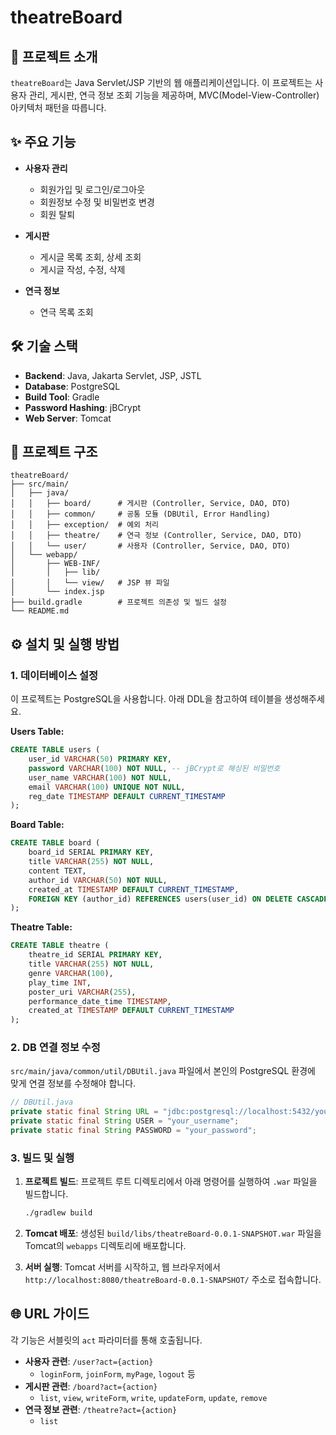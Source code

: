 # theatreBoard

## 📖 프로젝트 소개

`theatreBoard`는 Java Servlet/JSP 기반의 웹 애플리케이션입니다. 이 프로젝트는 사용자 관리, 게시판, 연극 정보 조회 기능을 제공하며, MVC(Model-View-Controller) 아키텍처 패턴을 따릅니다.

## ✨ 주요 기능

- **사용자 관리**
  - 회원가입 및 로그인/로그아웃
  - 회원정보 수정 및 비밀번호 변경
  - 회원 탈퇴

- **게시판**
  - 게시글 목록 조회, 상세 조회
  - 게시글 작성, 수정, 삭제

- **연극 정보**
  - 연극 목록 조회

## 🛠️ 기술 스택

- **Backend**: Java, Jakarta Servlet, JSP, JSTL
- **Database**: PostgreSQL
- **Build Tool**: Gradle
- **Password Hashing**: jBCrypt
- **Web Server**: Tomcat

## 📂 프로젝트 구조

```
theatreBoard/
├── src/main/
│   ├── java/
│   │   ├── board/      # 게시판 (Controller, Service, DAO, DTO)
│   │   ├── common/     # 공통 모듈 (DBUtil, Error Handling)
│   │   ├── exception/  # 예외 처리
│   │   ├── theatre/    # 연극 정보 (Controller, Service, DAO, DTO)
│   │   └── user/       # 사용자 (Controller, Service, DAO, DTO)
│   └── webapp/
│       ├── WEB-INF/
│       │   ├── lib/
│       │   └── view/   # JSP 뷰 파일
│       └── index.jsp
├── build.gradle        # 프로젝트 의존성 및 빌드 설정
└── README.md
```

## ⚙️ 설치 및 실행 방법

### 1. 데이터베이스 설정

이 프로젝트는 PostgreSQL을 사용합니다. 아래 DDL을 참고하여 테이블을 생성해주세요.

**Users Table:**
```sql
CREATE TABLE users (
    user_id VARCHAR(50) PRIMARY KEY,
    password VARCHAR(100) NOT NULL, -- jBCrypt로 해싱된 비밀번호
    user_name VARCHAR(100) NOT NULL,
    email VARCHAR(100) UNIQUE NOT NULL,
    reg_date TIMESTAMP DEFAULT CURRENT_TIMESTAMP
);
```

**Board Table:**
```sql
CREATE TABLE board (
    board_id SERIAL PRIMARY KEY,
    title VARCHAR(255) NOT NULL,
    content TEXT,
    author_id VARCHAR(50) NOT NULL,
    created_at TIMESTAMP DEFAULT CURRENT_TIMESTAMP,
    FOREIGN KEY (author_id) REFERENCES users(user_id) ON DELETE CASCADE
);
```

**Theatre Table:**
```sql
CREATE TABLE theatre (
    theatre_id SERIAL PRIMARY KEY,
    title VARCHAR(255) NOT NULL,
    genre VARCHAR(100),
    play_time INT,
    poster_uri VARCHAR(255),
    performance_date_time TIMESTAMP,
    created_at TIMESTAMP DEFAULT CURRENT_TIMESTAMP
);
```

### 2. DB 연결 정보 수정

`src/main/java/common/util/DBUtil.java` 파일에서 본인의 PostgreSQL 환경에 맞게 연결 정보를 수정해야 합니다.

```java
// DBUtil.java
private static final String URL = "jdbc:postgresql://localhost:5432/your_database";
private static final String USER = "your_username";
private static final String PASSWORD = "your_password";
```

### 3. 빌드 및 실행

1.  **프로젝트 빌드**:
    프로젝트 루트 디렉토리에서 아래 명령어를 실행하여 `.war` 파일을 빌드합니다.
    ```bash
    ./gradlew build
    ```

2.  **Tomcat 배포**:
    생성된 `build/libs/theatreBoard-0.0.1-SNAPSHOT.war` 파일을 Tomcat의 `webapps` 디렉토리에 배포합니다.

3.  **서버 실행**:
    Tomcat 서버를 시작하고, 웹 브라우저에서 `http://localhost:8080/theatreBoard-0.0.1-SNAPSHOT/` 주소로 접속합니다.

## 🌐 URL 가이드

각 기능은 서블릿의 `act` 파라미터를 통해 호출됩니다.

- **사용자 관련**: `/user?act={action}`
  - `loginForm`, `joinForm`, `myPage`, `logout` 등
- **게시판 관련**: `/board?act={action}`
  - `list`, `view`, `writeForm`, `write`, `updateForm`, `update`, `remove`
- **연극 정보 관련**: `/theatre?act={action}`
  - `list`
